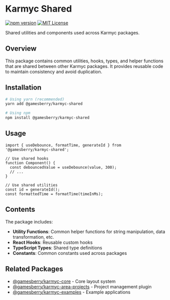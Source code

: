 # Karmyc Shared

[![npm version](https://img.shields.io/npm/v/@gamesberry/karmyc-shared.svg)](https://www.npmjs.com/package/@gamesberry/karmyc-shared)
[![MIT License](https://img.shields.io/badge/license-MIT-blue.svg)](https://github.com/your-username/karmyc/blob/main/LICENSE)

Shared utilities and components used across Karmyc packages.

## Overview

This package contains common utilities, hooks, types, and helper functions that are shared between other Karmyc packages. It provides reusable code to maintain consistency and avoid duplication.

## Installation

```bash
# Using yarn (recommended)
yarn add @gamesberry/karmyc-shared

# Using npm
npm install @gamesberry/karmyc-shared
```

## Usage

```tsx
import { useDebounce, formatTime, generateId } from '@gamesberry/karmyc-shared';

// Use shared hooks
function Component() {
  const debouncedValue = useDebounce(value, 300);
  // ...
}

// Use shared utilities
const id = generateId();
const formattedTime = formatTime(timeInMs);
```

## Contents

The package includes:

- **Utility Functions**: Common helper functions for string manipulation, data transformation, etc.
- **React Hooks**: Reusable custom hooks
- **TypeScript Types**: Shared type definitions
- **Constants**: Common constants used across packages

## Related Packages

- [@gamesberry/karmyc-core](../core) - Core layout system
- [@gamesberry/karmyc-area-projects](../area-projects) - Project management plugin
- [@gamesberry/karmyc-examples](../examples) - Example applications 
